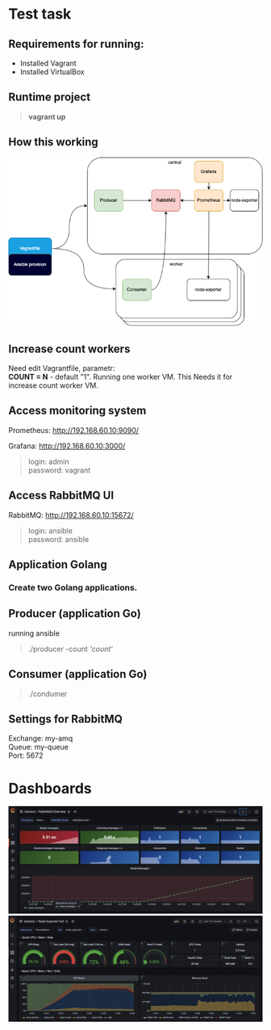 # Test task

## Requirements for running:
- Installed Vagrant
- Installed VirtualBox

## Runtime project

> **vagrant up**<br>

## How this working
![This is an image](images/scheme.png)
<br>

## Increase count workers
Need edit Vagrantfile, parametr:<br>
**COUNT = N** - default "1". Running one worker VM. This Needs it for increase count worker VM.

## Access monitoring system
Prometheus:
http://192.168.60.10:9090/

Grafana:
http://192.168.60.10:3000/
>login: admin<br>
>password: vagrant

## Access RabbitMQ UI
RabbitMQ:
http://192.168.60.10:15672/
> login: ansible<br>
> password: ansible

## Application Golang

### Create two Golang applications.
## Producer (application Go)
running ansible
> ./producer -count *'count'*
## Consumer (application Go)
> ./condumer 

## Settings for RabbitMQ
Exchange: my-amq<br>
Queue: my-queue<br>
Port: 5672

# Dashboards
![This is an image](images/rabbitmq.png)
![This is an image](images/node_exporter.png)




